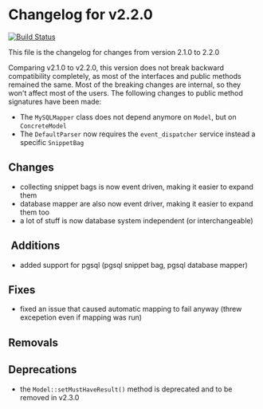 # Changelog for v2.2.0
[![Build Status](https://travis-ci.org/chrisandchris/symfony-rowmapper.svg?branch=target%2F2.2.0)](https://travis-ci.org/chrisandchris/symfony-rowmapper)

This file is the changelog for changes from version 2.1.0 to 2.2.0

Comparing v2.1.0 to v2.2.0, this version does not break backward compatibility completely, as most of the interfaces and public methods remained the same. Most of the breaking changes are internal, so they won't affect most of the users. The following changes to public method signatures have been made:

- The `MySQLMapper` class does not depend anymore on `Model`, but on `ConcreteModel`
- The `DefaultParser` now requires the `event_dispatcher` service instead a specific `SnippetBag`

## Changes
* collecting snippet bags is now event driven, making it easier to expand them
* database mapper are also now event driver, making it easier to expand them too
* a lot of stuff is now database system independent (or interchangeable)

##  Additions
* added support for pgsql (pgsql snippet bag, pgsql database mapper)
 
## Fixes
* fixed an issue that caused automatic mapping to fail anyway (threw excepetion even if mapping was run)

## Removals

## Deprecations
* the `Model::setMustHaveResult()` method is deprecated and to be removed in v2.3.0
